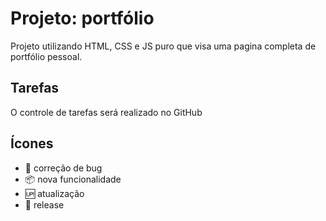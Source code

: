 




# Projeto: portfólio
Projeto utilizando HTML, CSS e JS puro que visa uma pagina completa de portfólio pessoal.



## Tarefas

O controle de tarefas será realizado no GitHub


## Ícones

* :mosquito: correção de bug
* :package: nova funcionalidade
* :up: atualização
* :checkered_flag: release

